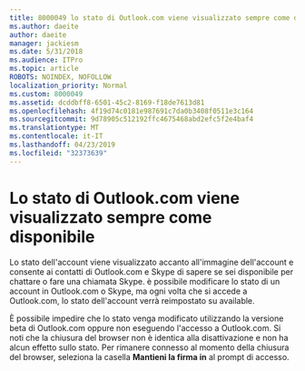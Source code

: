 ```yaml
---
title: 8000049 lo stato di Outlook.com viene visualizzato sempre come disponibile
ms.author: daeite
author: daeite
manager: jackiesm
ms.date: 5/31/2018
ms.audience: ITPro
ms.topic: article
ROBOTS: NOINDEX, NOFOLLOW
localization_priority: Normal
ms.custom: 8000049
ms.assetid: dcddbff8-6501-45c2-8169-f18de7613d81
ms.openlocfilehash: 4f19d74c0181e987691c7da0b3408f0511e3c164
ms.sourcegitcommit: 9d78905c512192ffc4675468abd2efc5f2e4baf4
ms.translationtype: MT
ms.contentlocale: it-IT
ms.lasthandoff: 04/23/2019
ms.locfileid: "32373639"
---
```

# <a name="my-outlookcom-status-always-shows-as-available"></a>Lo stato di Outlook.com viene visualizzato sempre come disponibile

Lo stato dell'account viene visualizzato accanto all'immagine dell'account e consente ai contatti di Outlook.com e Skype di sapere se sei disponibile per chattare o fare una chiamata Skype. è possibile modificare lo stato di un account in Outlook.com o Skype, ma ogni volta che si accede a Outlook.com, lo stato dell'account verrà reimpostato su available.
  
È possibile impedire che lo stato venga modificato utilizzando la versione beta di Outlook.com oppure non eseguendo l'accesso a Outlook.com. Si noti che la chiusura del browser non è identica alla disattivazione e non ha alcun effetto sullo stato. Per rimanere connesso al momento della chiusura del browser, seleziona la casella **Mantieni la firma in** al prompt di accesso. 
  

